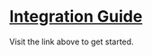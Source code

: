 # [Integration Guide](https://solid-waffle-6e27f90f.pages.github.io/#getstarted)

Visit the link above to get started.

